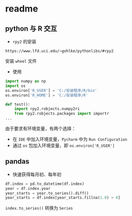 # readme

## python 与 R 交互

+ `rpy2` 的安装
```
https://www.lfd.uci.edu/~gohlke/pythonlibs/#rpy2
```
安装 `wheel` 文件

+ 使用
```py
import numpy as np
import os
os.environ['R_USER'] = 'C:/安装程序/R/bin'
os.environ['R_HOME'] = 'C:/安装程序/R'

def test():
    import rpy2.robjects.numpy2ri
    from rpy2.robjects.packages import importr
...
```
由于要求有环境变量，有两个选择：
+ 在 `IDE` 中加入环境变量，`Pycharm` 中为 `Run Configuration`
+ 通过 `os` 包加入环境变量，即 `os.environ['R_USER']`

## pandas
+ 快速获得每月初、每年初
```py
df.index = pd.to_datetime(df.index)
year = df.index.year
year_starts = year.to_series().diff()
year_starts = df.index[year_starts.fillna(1.0) > 0]
```
`index.to_series()` 转换为 `Series`
